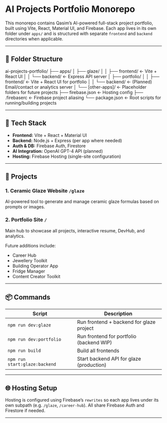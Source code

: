 # AI Projects Portfolio Monorepo

This monorepo contains Qasim’s AI-powered full-stack project portfolio, built using Vite, React, Material UI, and Firebase. Each app lives in its own folder under `apps/` and is structured with separate `frontend` and `backend` directories when applicable.

---

## 📁 Folder Structure

ai-projects-portfolio/
├── apps/
│ ├── glaze/
│ │ ├── frontend/ ← Vite + React UI
│ │ └── backend/ ← Express API server
│ ├── portfolio/
│ │ ├── frontend/ ← Vite + React UI for portfolio
│ │ └── backend/ ← (Planned) Email/contact or analytics server
│ └── [other-apps]/ ← Placeholder folders for future projects
├── firebase.json ← Hosting config
├── .firebaserc ← Firebase project aliasing
└── package.json ← Root scripts for running/building projects

---

## 🔧 Tech Stack

- **Frontend:** Vite + React + Material UI
- **Backend:** Node.js + Express (per app where needed)
- **Auth & DB:** Firebase Auth, Firestore
- **AI Integration:** OpenAI GPT-4 API (planned)
- **Hosting:** Firebase Hosting (single-site configuration)

---

## 🚀 Projects

### 1. Ceramic Glaze Website `/glaze`
AI-powered tool to generate and manage ceramic glaze formulas based on prompts or images.

### 2. Portfolio Site `/`
Main hub to showcase all projects, interactive resume, DevHub, and analytics.

Future additions include:
- Career Hub
- Jewellery Toolkit
- Building Operator App
- Fridge Manager
- Content Creator Toolkit

---

## 📦 Commands

| Script | Description |
|--------|-------------|
| `npm run dev:glaze` | Run frontend + backend for glaze project |
| `npm run dev:portfolio` | Run frontend for portfolio (backend WIP) |
| `npm run build` | Build all frontends |
| `npm run start:glaze:backend` | Start backend API for glaze (production) |

---

## 🌐 Hosting Setup

Hosting is configured using Firebase’s `rewrites` so each app lives under its own subpath (e.g. `/glaze`, `/career-hub`). All share Firebase Auth and Firestore if needed.

---